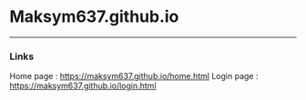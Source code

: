 # Maksym637.github.io
- - -
### Links
Home page : https://maksym637.github.io/home.html
Login page : https://maksym637.github.io/login.html